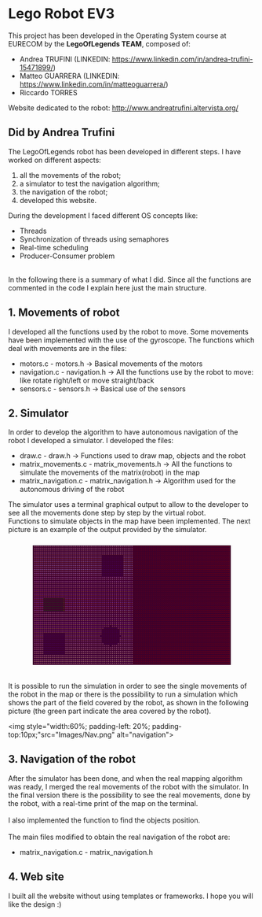 # Lego Robot EV3

This project has been developed in the Operating System course at EURECOM by the **LegoOfLegends TEAM**, composed of:
 - Andrea TRUFINI (LINKEDIN: https://www.linkedin.com/in/andrea-trufini-15471899/)
 - Matteo GUARRERA (LINKEDIN: https://www.linkedin.com/in/matteoguarrera/)
 - Riccardo TORRES
 
 Website dedicated to the robot: http://www.andreatrufini.altervista.org/

## Did by Andrea Trufini
  The LegoOfLegends robot has been developed in different steps.
  I have worked on different aspects:
  <ol>
    <li> all the movements of the robot;</li>
    <li> a simulator to test the navigation algorithm; </li>
    <li> the navigation of the robot; </li>
    <li> developed this website. </li>
  </ol>

  <p>During the development I faced different OS concepts like:</p>
      <ul>
        <li>Threads</li>
        <li>Synchronization of threads using semaphores</li>
        <li>Real-time scheduling</li>
        <li>Producer-Consumer problem</li>
      </ul>
    <br>
      In the following there is a summary of what I did. Since all the functions are commented in the code
      I explain here just the main structure.
      <br>

<h2>1. Movements of robot</h2>
      I developed all the functions used by the robot to move. Some movements have been implemented with the use of the gyroscope.
      The functions which deal with movements are in the files:
        <ul>
          <li> motors.c - motors.h -> Basical movements of the motors </li>
          <li> navigation.c - navigation.h -> All the functions use by the robot to move: like rotate right/left or move straight/back</li>
          <li> sensors.c - sensors.h -> Basical use of the sensors </li>
        </ul>


   <h2>2. Simulator </h2>
      In order to develop the algorithm to have autonomous navigation of the robot I developed a simulator.
      I developed the files:
        <ul>
          <li> draw.c - draw.h -> Functions used to draw map, objects and the robot </li>
          <li> matrix_movements.c - matrix_movements.h -> All the functions to simulate the movements of the matrix(robot) in the map</li>
          <li> matrix_navigation.c - matrix_navigation.h -> Algorithm used for the autonomous driving of the robot</li>
        </ul>

   The simulator uses a terminal graphical output to allow to the developer to see all the movements
      done step by step by the virtual robot. <br>
      Functions to simulate objects in the map have been implemented. The next picture is an example of the
      output provided by the simulator. <br>

<p><img style="width:80%; padding-left: 10%; padding-top:10px;"src="Images/field.png" alt="field"></p>

  <br>
      It is possible to run the simulation in order to see the single movements of the robot in the map
      or there is the possibility to run a simulation which shows the part of the field covered by the
      robot, as shown in the following picture (the green part indicate the area covered by the robot).
      <br>

 <img style="width:60%; padding-left: 20%; padding-top:10px;"src="Images/Nav.png" alt="navigation">

 <h2>3. Navigation of the robot</h2>
        After the simulator has been done, and when the real mapping algorithm was ready, I merged the
        real movements of the robot with the simulator. In the final version there is the possibility to
        see the real movements, done by the robot, with a real-time print of the map on the terminal.
        <br><br>
        I also implemented the function to find the objects position.
        <br><br>
        The main files modified to obtain the real navigation of the robot are:
          <ul>
            <li> matrix_navigation.c - matrix_navigation.h </li>
          </ul>

<h2>4. Web site</h2>
      I built all the website without using templates or frameworks. I hope you will like the design :) <br>
